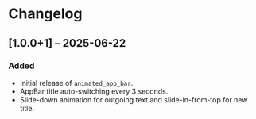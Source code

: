 # Changelog

## [1.0.0+1] – 2025-06-22

### Added
- Initial release of `animated_app_bar`.
- AppBar title auto-switching every 3 seconds.
- Slide-down animation for outgoing text and slide-in-from-top for new title.
